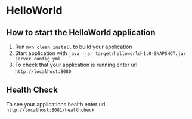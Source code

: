 # HelloWorld

How to start the HelloWorld application
---

1. Run `mvn clean install` to build your application
2. Start application with `java -jar target/helloworld-1.0-SNAPSHOT.jar server config.yml`
3. To check that your application is running enter url `http://localhost:8080`

Health Check
---

To see your applications health enter url `http://localhost:8081/healthcheck`
